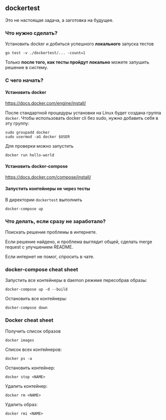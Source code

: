 ## dockertest

Это не настоящая задача, а заготовка на будущее.

### Что нужно сделать?

Установить docker и добиться успешного **локального** запуска тестов
```
go test -v ./dockertest/... -count=1
```

Только **после того, как тесты пройдут локально** можете запушить решение в систему.

### С чего начать?

#### Установить docker

https://docs.docker.com/engine/install/

После стандартной процедуры установки на Linux будет создана группа `docker`.
Чтобы использовать docker cli без sudo, нужно добавить себя в эту группу:
```
sudo groupadd docker
sudo usermod -aG docker $USER
```
Для проверки можно запустить
```
docker run hello-world
```

#### Установить docker-compose

https://docs.docker.com/compose/install/

#### Запустить контейнеры не через тесты

В директории `dockertest` выполнить
```
docker-compose up
```

### Что делать, если сразу не заработало?

Поискать решение проблемы в интернете.

Если решение найдено, и проблема выглядит общей, сделать merge request с улучшением README.

Если интернет не помог, спросить в чате.

### docker-compose cheat sheet

Запустить все контейнеры в daemon режиме пересобрав образы:
```
docker-compose up -d --build
```

Остановить все контейнеры:
```
docker-compose down
```

### Docker cheat sheet

Получить список образов
```
docker images
```

Список всех контейнеров:
```
docker ps -a
```

Остановить контейнер:
```
docker stop <NAME>
```

Удалить контейнер:
```
docker rm <NAME>
```

Удалить образ:
```
docker rmi <NAME>
```
